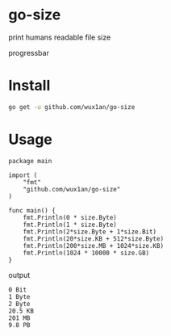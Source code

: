 # go-size
print humans readable file size

progressbar

# Install

```bash
go get -u github.com/wux1an/go-size
```

# Usage

```golang
package main

import (
	"fmt"
	"github.com/wux1an/go-size"
)

func main() {
	fmt.Println(0 * size.Byte)
	fmt.Println(1 * size.Byte)
	fmt.Println(2*size.Byte + 1*size.Bit)
	fmt.Println(20*size.KB + 512*size.Byte)
	fmt.Println(200*size.MB + 1024*size.KB)
	fmt.Println(1024 * 10000 * size.GB)
}
```

output

```
0 Bit
1 Byte
2 Byte
20.5 KB
201 MB
9.8 PB
```
